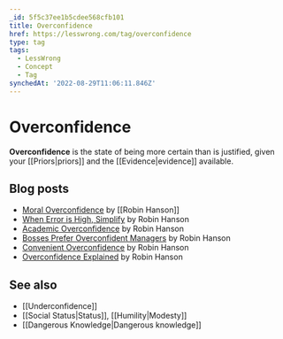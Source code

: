 ```yaml
---
_id: 5f5c37ee1b5cdee568cfb101
title: Overconfidence
href: https://lesswrong.com/tag/overconfidence
type: tag
tags:
  - LessWrong
  - Concept
  - Tag
synchedAt: '2022-08-29T11:06:11.846Z'
---
```

# Overconfidence

**Overconfidence** is the state of being more certain than is justified, given your [[Priors|priors]] and the [[Evidence|evidence]] available.

## Blog posts

- [Moral Overconfidence](http://www.overcomingbias.com/2006/11/moral_hypocricy.html) by [[Robin Hanson]]
- [When Error is High, Simplify](http://www.overcomingbias.com/2006/12/when_error_is_h.html) by Robin Hanson
- [Academic Overconfidence](http://www.overcomingbias.com/2006/12/academic_overco.html) by Robin Hanson
- [Bosses Prefer Overconfident Managers](http://www.overcomingbias.com/2006/12/bosses_prefer_o.html) by Robin Hanson
- [Convenient Overconfidence](http://www.overcomingbias.com/2008/11/convenient-over.html) by Robin Hanson
- [Overconfidence Explained](http://www.overcomingbias.com/2011/12/overconfidence-explained.html) by Robin Hanson

## See also

- [[Underconfidence]]
- [[Social Status|Status]], [[Humility|Modesty]]
- [[Dangerous Knowledge|Dangerous knowledge]]
